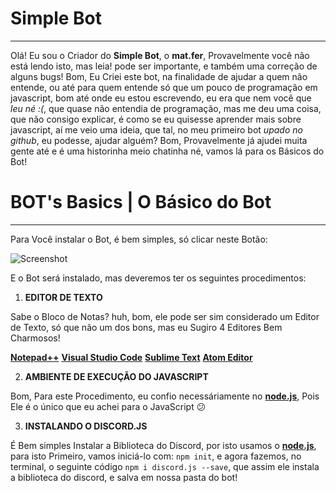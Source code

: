 # Simple Bot
---

Olá! Eu sou o Criador do **Simple Bot**, o **mat.fer**, Provavelmente você não está lendo isto, mas leia! pode ser importante,
e também uma correção de alguns bugs!
Bom, Eu Criei este bot, na finalidade de ajudar a quem não entende, ou até para quem entende só que um pouco de programação em
javascript, bom até onde eu estou escrevendo, eu era que nem você que *leu né :(*, que quase não entendia de programação, mas
me deu uma coisa, que não consigo explicar, é como se eu quisesse aprender mais sobre javascript, aí me veio uma ideia,
que tal, no meu primeiro bot *upado no github*, eu podesse, ajudar alguém? Bom, Provavelmente já ajudei muita gente até
e é uma historinha meio chatinha né, vamos lá para os Básicos do Bot!

# BOT's Basics | O Básico do Bot
---

Para Você instalar o Bot, é bem simples, só clicar neste Botão:

![Screenshot](https://cdn.discordapp.com/attachments/527938351039381535/594114633485385728/Screenshot_63.png)

E o Bot será instalado, mas deveremos ter os seguintes procedimentos:

1. **EDITOR DE TEXTO**

Sabe o Bloco de Notas? huh, bom, ele pode ser sim considerado um Editor de Texto, só que não um dos bons,
mas eu Sugiro 4 Editores Bem Charmosos!

[**Notepad++**](https://notepad-plus-plus.org/download/)
[**Visual Studio Code**](https://code.visualstudio.com/#alt-downloads)
[**Sublime Text**](https://www.sublimetext.com/3)
[**Atom Editor**](https://atom.io/)

2. **AMBIENTE DE EXECUÇÃO DO JAVASCRIPT**


Bom, Para este Procedimento, eu confio necessáriamente no [**node.js**](https://nodejs.org/en/download/), Pois Ele é o único
que eu achei para o JavaScript :confused:

3. **INSTALANDO O DISCORD.JS**

É Bem simples Instalar a Biblioteca do Discord, por isto usamos o [**node.js**](https://nodejs.org/en/download/), para isto
Primeiro, vamos iniciá-lo com: `npm init`, e agora fazemos, no terminal, o seguinte código `npm i discord.js --save`, 
que assim ele instala a biblioteca do discord, e salva em nossa pasta do bot!
